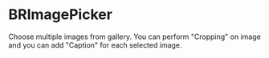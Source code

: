 # BRImagePicker
Choose multiple images from gallery. You can perform "Cropping" on image and you  can add "Caption" for each selected image.
